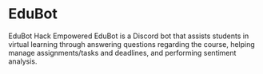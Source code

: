 # EduBot
EduBot Hack Empowered
EduBot is a Discord bot that assists students in virtual learning through answering questions regarding the course, helping manage assignments/tasks and deadlines, and performing sentiment analysis.

